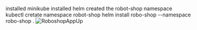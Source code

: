 installed minikube
installed helm
created the robot-shop namespace
kubectl cretate namespace robot-shop
helm install robo-shop --namespace robo-shop .
![RoboshopAppUp](https://user-images.githubusercontent.com/12687143/176894835-1eb70e8c-89a4-4e7f-907d-307f7098bd5e.png)


